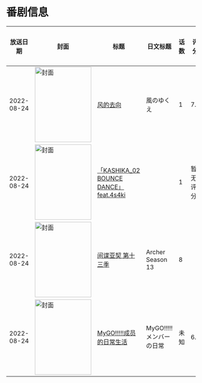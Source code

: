 # 番剧信息

|放送日期|封面|标题|日文标题|话数|评分|评分人数|
|---|---|---|---|---|---|---|
|2022-08-24|<img src="//lain.bgm.tv/pic/cover/c/4e/5a/397781_xa94e.jpg" alt="封面" style="width:150px;height:200px;object-fit:cover;">|[风的去向](https://bangumi.tv/subject/397781)|風のゆくえ|1|7.2|170人评分|
|2022-08-24|<img src="//lain.bgm.tv/pic/cover/c/04/08/407575_cYKqY.jpg" alt="封面" style="width:150px;height:200px;object-fit:cover;">|[「KASHIKA_02 BOUNCE DANCE」feat.4s4ki](https://bangumi.tv/subject/407575)||1|暂无评分|少于10人评分|
|2022-08-24|<img src="//lain.bgm.tv/pic/cover/c/4a/f3/439366_cN3R1.jpg" alt="封面" style="width:150px;height:200px;object-fit:cover;">|[间谍亚契 第十三季](https://bangumi.tv/subject/439366)|Archer Season 13|8|||
|2022-08-24|<img src="//lain.bgm.tv/pic/cover/c/a6/c1/448391_ZzE0J.jpg" alt="封面" style="width:150px;height:200px;object-fit:cover;">|[MyGO!!!!!成员的日常生活](https://bangumi.tv/subject/448391)|MyGO!!!!!メンバーの日常|未知|6.4|494人评分|

